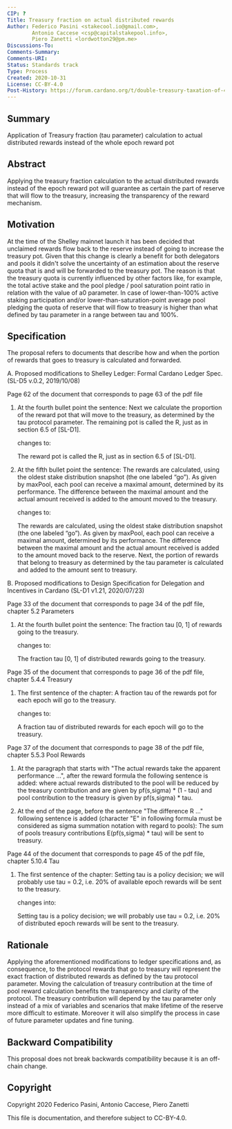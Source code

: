 ```yaml
---
CIP: ?
Title: Treasury fraction on actual distributed rewards
Author: Federico Pasini <stakecool.io@gmail.com>,
        Antonio Caccese <csp@capitalstakepool.info>,
        Piero Zanetti <lordwotton29@pm.me>
Discussions-To: 
Comments-Summary: 
Comments-URI: 
Status: Standards track
Type: Process
Created: 2020-10-31
License: CC-BY-4.0
Post-History: https://forum.cardano.org/t/double-treasury-taxation-of-40-and-possible-workarounds/41461 and https://forum.cardano.org/t/cip-treasury-fraction-on-actual-distributed-rewards/41697
---
```


## Summary

Application of Treasury fraction (tau parameter) calculation to actual distributed rewards instead of the whole epoch reward pot

## Abstract

Applying the treasury fraction calculation to the actual distributed rewards instead of the epoch reward pot will guarantee as certain the part of reserve that will flow to the treasury, increasing the transparency of the reward mechanism. 

## Motivation

At the time of the Shelley mainnet launch it has been decided that unclaimed rewards flow back to the reserve instead of going to increase the treasury pot.
Given that this change is clearly a benefit for both delegators and pools it didn't solve the uncertainty of an estimation about the reserve quota that is and will be forwarded to the treasury pot.
The reason is that the treasury quota is currently influenced by other factors like, for example, the total active stake and the pool pledge / pool saturation point ratio in relation with the value of a0 parameter.
In case of lower-than-100% active staking participation and/or lower-than-saturation-point average pool pledging the quota of reserve that will flow to treasury is higher than what defined by tau parameter in a range between tau and 100%.

## Specification

The proposal refers to documents that describe how and when the portion of rewards that goes to treasury is calculated and forwarded.

A. Proposed modifications to Shelley Ledger: Formal Cardano Ledger Spec. (SL-D5 v.0.2, 2019/10/08)

Page 62 of the document that corresponds to page 63 of the pdf file

1. At the fourth bullet point the sentence:
	Next we calculate the proportion of the reward pot that will move to the treasury, as determined by the tau protocol parameter. The remaining pot is called the R, just as in section 6.5 of [SL-D1].
		
   changes to:
	
	The reward pot is called the R, just as in section 6.5 of [SL-D1].

	    
 2. At the fifth bullet point the sentence:
	 The rewards are calculated, using the oldest stake distribution snapshot (the one labeled “go”). As given by maxPool, each pool can receive a maximal amount, determined by its performance. The difference between the maximal amount and the actual amount received is added to the amount moved to the treasury.
      
    changes to:
      
    The rewards are calculated, using the oldest stake distribution snapshot (the one labeled “go”). As given by maxPool, each pool can receive a maximal amount, determined by its performance. The difference between the maximal amount and the actual amount received is added to the amount moved back to the reserve. Next, the portion of rewards that belong to treasury as determined by the tau parameter is calculated and added to the amount sent to treasury.


B. Proposed modifications to Design Specification for Delegation and Incentives in Cardano (SL-D1 v1.21, 2020/07/23) 

   Page 33 of the document that corresponds to page 34 of the pdf file, chapter 5.2 Parameters
   
   1. At the fourth bullet point the sentence:
	   The fraction tau [0, 1] of rewards going to the treasury.

      changes to:
     
     	The fraction tau [0, 1] of distributed rewards going to the treasury.

   Page 35 of the document that corresponds to page 36 of the pdf file, chapter 5.4.4 Treasury

   1. The first sentence of the chapter:
	   A fraction tau of the rewards pot for each epoch will go to the treasury.
	   
      changes to:
             
	   A fraction tau of distributed rewards for each epoch will go to the treasury.
		 
   Page 37 of the document that corresponds to page 38 of the pdf file, chapter 5.5.3 Pool Rewards

   1. At the paragraph that starts with "The actual rewards take the apparent performance ...", after the reward formula the following sentence is added:
	    where actual rewards distributed to the pool will be reduced by the treasury contribution and are given by pf(s,sigma) * (1 - tau)
	     and pool contribution to the treasury is given by pf(s,sigma) * tau.
	     
   2. At the end of the page, before the sentence "The difference R ..." following sentence is added (character "E" in following formula must be considered as sigma summation notation with regard to pools):
	     The sum of pools treasury contributions E(pf(s,sigma) * tau) will be sent to treasury.
		
   Page 44 of the document that corresponds to page 45 of the pdf file, chapter 5.10.4 Tau

   1. The first sentence of the chapter:
	     Setting tau is a policy decision; we will probably use tau = 0.2, i.e. 20% of available epoch rewards will be sent to the treasury.
	     
      changes into:
	     
	     Setting tau is a policy decision; we will probably use tau = 0.2, i.e. 20% of distributed epoch rewards will be sent to the treasury.


## Rationale

Applying the aforementioned modifications to ledger specifications and, as consequence, to the protocol rewards that go to treasury will represent the exact fraction of distributed rewards as defined by the tau protocol parameter. 
Moving the calculation of treasury contribution at the time of pool reward calculation benefits the transparency and clarity of the protocol.
The treasury contribution will depend by the tau parameter only instead of a mix of variables and scenarios that make lifetime of the reserve more difficult to estimate.
Moreover it will also simplify the process in case of future parameter updates and fine tuning.

## Backward Compatibility

This proposal does not break backwards compatibility because it is an off-chain change.

## Copyright

Copyright 2020 Federico Pasini, Antonio Caccese, Piero Zanetti

This file is documentation, and therefore subject to CC-BY-4.0.
